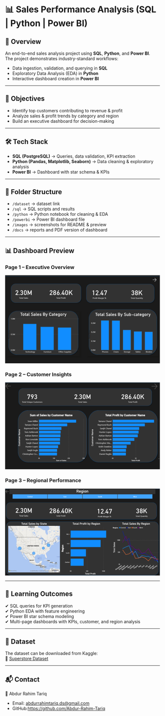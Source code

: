 # 📊 Sales Performance Analysis (SQL | Python | Power BI)

## 📌 Overview
An end-to-end sales analysis project using **SQL**, **Python**, and **Power BI**.  
The project demonstrates industry-standard workflows:
- Data ingestion, validation, and querying in **SQL**
- Exploratory Data Analysis (EDA) in **Python**
- Interactive dashboard creation in **Power BI**

---

## 🎯 Objectives
- Identify top customers contributing to revenue & profit
- Analyze sales & profit trends by category and region
- Build an executive dashboard for decision-making

---

## 🛠️ Tech Stack
- **SQL (PostgreSQL)** → Queries, data validation, KPI extraction  
- **Python (Pandas, Matplotlib, Seaborn)** → Data cleaning & exploratory analysis  
- **Power BI** → Dashboard with star schema & KPIs  

---

## 📂 Folder Structure
- `/dataset` → dataset link  
- `/sql` → SQL scripts and results  
- `/python` → Python notebook for cleaning & EDA  
- `/powerbi` → Power BI dashboard file 
- `/images` → screenshots for README & preview  
- `/docs` → reports and PDF version of dashboard  


---

## 📊 Dashboard Preview
### Page 1 – Executive Overview
![Page 1](images/Dashboard_Page1.png)

### Page 2 – Customer Insights
![Page 2](images/Dashboard_Page2.png)

### Page 3 – Regional Performance
![Page 3](images/Dashboard_Page3.png)

---

## 📖 Learning Outcomes
✔ SQL queries for KPI generation  
✔ Python EDA with feature engineering  
✔ Power BI star schema modeling  
✔ Multi-page dashboards with KPIs, customer, and region analysis  

---

## 📂 Dataset
The dataset can be downloaded from Kaggle:  
🔗 [Superstore Dataset](https://www.kaggle.com/datasets/vivek468/superstore-dataset-final)

---

## 📬 Contact
👤 Abdur Rahim Tariq  
- Email: [abdurrahimtariq.ds@gmail.com](mailto:abdurrahimtariq.ds@gmail.com)    
- GitHub:https://github.com/Abdur-Rahim-Tariq
